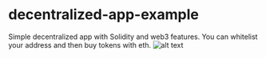 # decentralized-app-example
Simple decentralized app with Solidity and web3 features. 
You can whitelist your address and then buy tokens with eth.
![alt text](https://ethereum-blockchain-developer.com/060-tokenization/images/media/image97.png)
